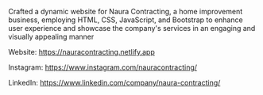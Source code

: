 Crafted a dynamic website for Naura Contracting, a home improvement business, employing HTML, CSS, JavaScript, and Bootstrap to enhance user experience and showcase the company's services in an engaging and visually appealing manner

Website: https://nauracontracting.netlify.app

Instagram: https://www.instagram.com/nauracontracting/

LinkedIn: https://www.linkedin.com/company/naura-contracting/
